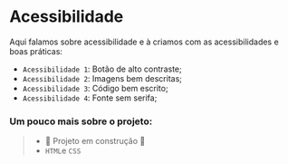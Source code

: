 <h1>Acessibilidade</h1>

Aqui falamos sobre acessibilidade e à criamos com as acessibilidades e boas práticas:
- `Acessibilidade 1`: Botão de alto contraste;
- `Acessibilidade 2`: Imagens bem descritas;
- `Acessibilidade 3`: Código bem escrito;
- `Acessibilidade 4`: Fonte sem serifa;


### Um pouco mais sobre o projeto:
> - :construction: Projeto em construção :construction:
> - ``HTML``e ``CSS``

